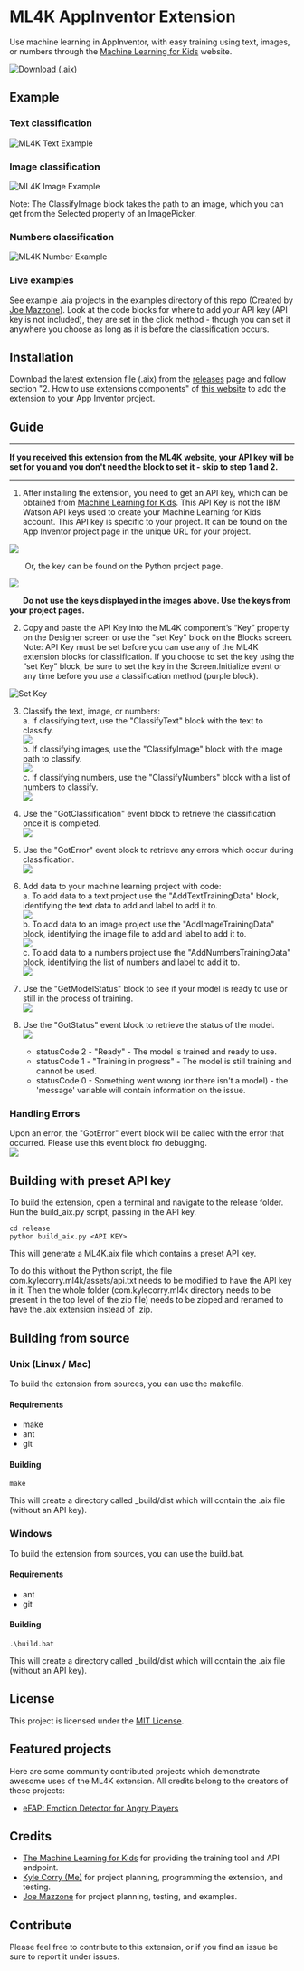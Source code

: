 # ML4K AppInventor Extension
Use machine learning in AppInventor, with easy training using text, images, or numbers through the [Machine Learning for Kids](https://machinelearningforkids.co.uk/) website.

[![Download (.aix)](examples/download.png)](https://github.com/kylecorry31/ML4K-AI-Extension/releases/download/v1.0.3/ML4K.aix)

## Example

### Text classification
![ML4K Text Example](examples/ml4k-text.PNG)

### Image classification
![ML4K Image Example](examples/ml4k-image.PNG)

Note: The ClassifyImage block takes the path to an image, which you can get from the Selected property of an ImagePicker.

### Numbers classification
![ML4K Number Example](examples/ml4k-numbers.PNG)

### Live examples
See example .aia projects in the examples directory of this repo (Created by [Joe Mazzone](https://github.com/MrMazzone)). Look at the code blocks for where to add your API key (API key is not included), they are set in the click method - though you can set it anywhere you choose as long as it is before the classification occurs.

## Installation
Download the latest extension file (.aix) from the [releases](https://github.com/kylecorry31/ML4K-AI-Extension/releases) page and follow section "2. How to use extensions components" of [this website](http://ai2.appinventor.mit.edu/reference/other/extensions.html) to add the extension to your App Inventor project.

## Guide  

---  
**If you received this extension from the ML4K website, your API key will be set for you and you don't need the block to set it - skip to step 1 and 2.**  
  
---    

1. After installing the extension, you need to get an API key, which can be obtained from [Machine Learning for Kids](https://machinelearningforkids.co.uk/). This API Key is not the IBM Watson API keys used to create your Machine Learning for Kids account. This API key is specific to your project. It can be found on the App Inventor project page in the unique URL for your project.
  
![](examples/AppInProject.jpg)  
  
&nbsp;&nbsp;&nbsp;&nbsp;&nbsp;&nbsp; Or, the key can be found on the Python project page.  
  
![](examples/PyProject.jpg)  
  
&nbsp;&nbsp;&nbsp;&nbsp;&nbsp;&nbsp;**__Do not use the keys displayed in the images above. Use the keys from your project pages.__**

2. Copy and paste the API Key into the ML4K component’s “Key” property on the Designer screen or use the "set Key" block on the Blocks screen. Note: API Key must be set before you can use any of the ML4K extension blocks for classification. If you choose to set the key using the “set Key” block, be sure to set the key in the Screen.Initialize event or any time before you use a classification method (purple block).

![Set Key](examples/set_key.png)  

3. Classify the text, image, or numbers:   
  a. If classifying text, use the "ClassifyText" block with the text to classify.  
    ![](examples/ClassifyText.jpg)  
  b. If classifying images, use the "ClassifyImage" block with the image path to classify.  
    ![](examples/ClassifyImage.jpg)  
  c. If classifying numbers, use the "ClassifyNumbers" block with a list of numbers to classify.  
    ![](examples/ClassifyNumbers.jpg)  

4. Use the "GotClassification" event block to retrieve the classification once it is completed.  
    ![](examples/GotClassification.jpg)

5. Use the "GotError" event block to retrieve any errors which occur during classification.  
    ![](examples/GotError.jpg)

6. Add data to your machine learning project with code:  
  a. To add data to a text project use the "AddTextTrainingData" block, identifying the text data to add and label to add it to.  
    ![](examples/AddTextTrainingData.jpg)  
  b. To add data to an image project use the "AddImageTrainingData" block, identifying the image file to add and label to add it to.  
    ![](examples/AddImageTrainingData.jpg)  
  c. To add data to a numbers project use the "AddNumbersTrainingData" block, identifying the list of numbers and label to add it to.  
    ![](examples/AddNumbersTrainingData.jpg)  
  
7. Use the "GetModelStatus" block to see if your model is ready to use or still in the process of training.  
    ![](examples/GetModelStatus.jpg)  
  
8. Use the "GotStatus" event block to retrieve the status of the model.  
    ![](examples/GotStatus.jpg)  
    * statusCode 2 - "Ready" - The model is trained and ready to use.  
    * statusCode 1 - "Training in progress" - The model is still training and cannot be used.  
    * statusCode 0 - Something went wrong (or there isn't a model) - the 'message' variable will contain information on the issue.  

### Handling Errors
Upon an error, the "GotError" event block will be called with the error that occurred. Please use this event block fro debugging.  
    ![](examples/GotError.jpg)  

## Building with preset API key
To build the extension, open a terminal and navigate to the release folder. Run the build_aix.py script, passing in the API key.

```Shell
cd release
python build_aix.py <API KEY>
```

This will generate a ML4K.aix file which contains a preset API key.

To do this without the Python script, the file com.kylecorry.ml4k/assets/api.txt needs to be modified to have the API key in it. Then the whole folder (com.kylecorry.ml4k directory needs to be present in the top level of the zip file) needs to be zipped and renamed to have the .aix extension instead of .zip.

## Building from source

### Unix (Linux / Mac)
To build the extension from sources, you can use the makefile.

#### Requirements
- make
- ant
- git

#### Building
```shell
make
```

This will create a directory called \_build/dist which will contain the .aix file (without an API key).

### Windows
To build the extension from sources, you can use the build.bat.

#### Requirements
- ant
- git

#### Building
```shell
.\build.bat
```

This will create a directory called \_build/dist which will contain the .aix file (without an API key).

## License
This project is licensed under the [MIT License](LICENSE).

## Featured projects
Here are some community contributed projects which demonstrate awesome uses of the ML4K extension. All credits belong to the creators of these projects:
- [eFAP: Emotion Detector for Angry Players](https://youtu.be/LZ760BT8QmM)

## Credits
* [The Machine Learning for Kids](https://github.com/IBM/taxinomitis) for providing the training tool and API endpoint.
* [Kyle Corry (Me)](https://github.com/kylecorry31) for project planning, programming the extension, and testing.
* [Joe Mazzone](https://github.com/MrMazzone) for project planning, testing, and examples.

## Contribute
Please feel free to contribute to this extension, or if you find an issue be sure to report it under issues.
